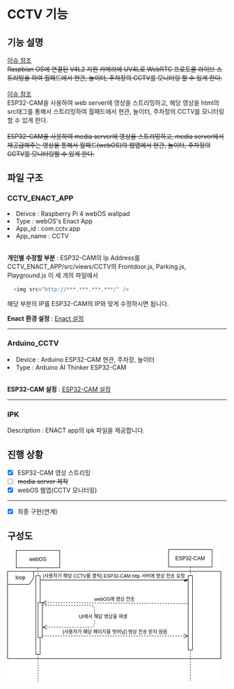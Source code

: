 # CCTV 기능
## 기능 설명
<a href="https://github.com/webOS-KOSS/entrance_cam/issues/2">이슈 참조</a><br/>
~~Raspbian OS에 연결된 V4L2 지원 카메라에 UV4L로 WebRTC 프로토콜 라이브 스트리밍을 하여 월패드에서 현관, 놀이터, 주차장의 CCTV를 모니터링 할 수 있게 한다.~~ <br/>
<br/>
<a href="https://github.com/webOS-KOSS/CCTV/issues/1">이슈 참조</a><br/>
ESP32-CAM을 사용하여 web server에 영상을 스트리밍하고, 해당 영상을 html의 src태그를 통해서 스트리밍하여 월패드에서 현관, 놀이터, 주차장의 CCTV를 모니터링할 수 있게 한다. <br/>
<br/>
~~ESP32-CAM을 사용하여 media server에 영상을 스트리밍하고, media server에서 재공급해주는 영상을 통해서 월패드(webOS)의 웹앱에서 현관, 놀이터, 주차장의 CCTV를 모니터링할 수 있게 한다.~~ 

## 파일 구조
### CCTV_ENACT_APP
<li>Deivce : Raspberry Pi 4 webOS wallpad </li>
<li>Type : webOS's Enact App </li>
<li>App_id : com.cctv.app </li>
<li>App_name : CCTV </li>
<br/>

__개인별 수정할 부분__ : ESP32-CAM의 Ip Address를 CCTV_ENACT_APP/src/views/CCTV의 Frontdoor.js, Parking.js, Playground.js 이 세 개의 파일에서 <br />

```javascript
  <img src="http://***.***.***.***/" />
```
해당 부분의 IP를 ESP32-CAM의 IP와 맞게 수정하시면 됩니다.
<br/>

__Enact 환경 설정__ : <a href="https://github.com/webOS-KOSS/main-setting/blob/main/webOS/Enact.md">Enact 설정</a>

---

### Arduino_CCTV
<li>Device : Arduino ESP32-CAM 현관, 주차장, 놀이터 </li>
<li>Type : Arduino AI Thinker ESP32-CAM </li>
<br/>

__ESP32-CAM 설정__ : <a href="">ESP32-CAM 설정</a>

---

### IPK
Description : ENACT app의 ipk 파일을 제공합니다.

## 진행 상황

- [X] ESP32-CAM 영상 스트리밍
- [ ] ~~media server 제작~~
- [X] webOS 웹앱(CCTV 모니터링)
---
- [X] 최종 구현(연계)

## 구성도

![구성도](CCTV.jpg)
